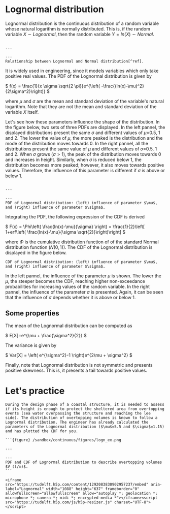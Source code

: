 
# Lognormal distribution

Lognormal distribution is the continuous distribution of a random variable whose natural logarithm is normally distributed. This is, if the random variable $X \sim Lognormal$, then the random variable $Y=ln(X) \sim Normal$.

```{figure} /sandbox/continuous/figures/Lognormal_Distribution.svg

---

---
Relationship between Lognormal and Normal distribution[^ref].
```

 It is widely used in engineering, since it models variables which only take positive real values.  The PDF of the Lognormal distribution is given by 

$
f(x) = \frac{1}{x \sigma \sqrt{2 \pi}}e^{\left( -\frac{(ln(x)-\mu)^2}{2\sigma^2}\right)}
$

where $\mu$ and $\sigma$ are the mean and standard deviation of the variable's natural logarithm. Note that they are not the mean and standard deviation of the variable $X$ itself.

Let's see how these parameters influence the shape of the distribution. In the figure below, two sets of three PDFs are displayed. In the left pannel, the displayed distributions present the same $\sigma$ and different values of $\mu=$0.5, 1 and 2. The lower the value of $\mu$, the more peaked is the distribution and the mode of the distribution moves towards 0. In the right pannel, all the distributions present the same value of $\mu$ and different values of $\sigma=$0.5, 1 and 2. When $\sigma$ grows ($\sigma>1$), the peak of the distribution moves towards 0 and increases in height. Similarly, when $\sigma$ is reduced below 1, the distribution becomes more peaked; however, it also moves towards positive values. Therefore, the influence of this parameter is different if $\sigma$ is above or below 1. 

```{figure} /sandbox/continuous/figures/logn_density.png

---

---
PDF of Lognormal distribution: (left) influence of parameter $\mu$, and (right) influence of parameter $\sigma$.
```

Integrating the PDF, the following expression of the CDF is derived

$
F(x) = \Phi\left( \frac{ln(x)-\mu}{\sigma} \right) = \frac{1}{2}\left[ 1+erf\left( \frac{ln(x)-\mu}{\sigma \sqrt{2}}\right)\right]
$

where $\Phi$ is the cumulative distribution function of of the standard Normal distribution function ($N(0,1)$). The CDF of the Lognormal distribution is displayed in the figure below.

```{figure} /sandbox/continuous/figures/logn_cdf.png
CDF of Lognormal distribution: (left) influence of parameter $\mu$, and (right) influence of parameter $\sigma$.
```

In the left pannel, the influence of the parameter $\mu$ is shown. The lower the $\mu$, the steeper becomes the CDF, reaching higher non-exceedance probabilities for increasing values of the random variable. In the right pannel, the influence of the parameter $\sigma$ is presented. Again, it can be seen that the influence of $\sigma$ depends whether it is above or below 1.

## Some properties

The mean of the Lognormal distribution can be computed as

$
E[X]=e^{\mu + \frac{\sigma^2}{2}}
$

The variance is given by

$
Var[X] = \left( e^{\sigma^2}-1 \right)e^{2\mu + \sigma^2}
$

Finally, note that Lognormal distribution is not symmetric and presents positive skewness. This is, it presents a tail towards positive values.

# Let's practice

````{card} Exercises
During the design phase of a coastal structure, it is needed to assess if its height is enough to protect the sheltered area from overtopping events (sea water overpassing the structure and reaching the lee side). The distribution of overtopping volumes is known to follow a Lognormal distribution. The engineer has already calculated the parameters of the Lognormal distribution ($\mu$=5.5 and $\sigma$=1.15) and has plotted the CDF for you.

```{figure} /sandbox/continuous/figures/logn_ex.png

---

---
PDF and CDF of Lognormal distribution to describe overtopping volumes $V (l/m)$.
```

<iframe src="https://tudelft.h5p.com/content/1292083830902957237/embed" aria-label="Lognormal" width="1088" height="637" frameborder="0" allowfullscreen="allowfullscreen" allow="autoplay *; geolocation *; microphone *; camera *; midi *; encrypted-media *"></iframe><script src="https://tudelft.h5p.com/js/h5p-resizer.js" charset="UTF-8"></script>

```````

[^ref]: "Lognormal Distribution" by StijnDeVuyst is licensed under CC BY-SA 4.0. To view a copy of this license, visit https://creativecommons.org/licenses/by-sa/4.0/?ref=openverse.